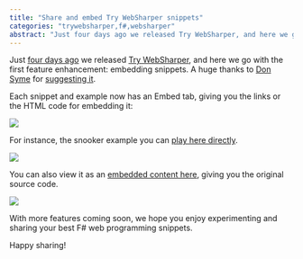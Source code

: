 ```yaml
---
title: "Share and embed Try WebSharper snippets"
categories: "trywebsharper,f#,websharper"
abstract: "Just four days ago we released Try WebSharper, and here we go with the first feature enhancement: embedding snippets. A huge thanks to Don Syme for suggesting it."
---
```

Just [four days ago](http://websharper.com/blog-entry/4424/introducing-try-websharper) we released [Try WebSharper](http://try.websharper.com), and here we go with the first feature enhancement: embedding snippets. A huge thanks to [Don Syme](https://twitter.com/dsyme) for [suggesting it](https://twitter.com/dsyme/status/628624300661149696).

Each snippet and example now has an Embed tab, giving you the links or the HTML code for embedding it:

[![](http://i.imgur.com/Lm8lc1sl.png)](http://i.imgur.com/Lm8lc1s.png)

For instance, the snooker example you can [play here directly](http://try.websharper.com/cache-example/snooker).

![](http://i.imgur.com/zfCzmzFl.png)

You can also view it as an [embedded content here](http://try.websharper.com/embed-example/snooker), giving you the original source code.

[![](http://i.imgur.com/j8IRrwkl.png)](http://i.imgur.com/j8IRrwk.png)

With more features coming soon, we hope you enjoy experimenting and sharing your best F# web programming snippets.

Happy sharing!

